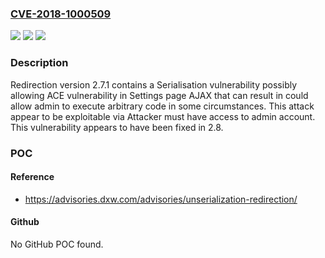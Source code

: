 ### [CVE-2018-1000509](https://cve.mitre.org/cgi-bin/cvename.cgi?name=CVE-2018-1000509)
![](https://img.shields.io/static/v1?label=Product&message=n%2Fa&color=blue)
![](https://img.shields.io/static/v1?label=Version&message=n%2Fa&color=blue)
![](https://img.shields.io/static/v1?label=Vulnerability&message=n%2Fa&color=brighgreen)

### Description

Redirection version 2.7.1 contains a Serialisation vulnerability possibly allowing ACE vulnerability in Settings page AJAX that can result in could allow admin to execute arbitrary code in some circumstances. This attack appear to be exploitable via Attacker must have access to admin account. This vulnerability appears to have been fixed in 2.8.

### POC

#### Reference
- https://advisories.dxw.com/advisories/unserialization-redirection/

#### Github
No GitHub POC found.

